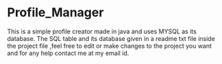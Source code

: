 # Profile_Manager
This is a simple profile creator made in java and uses MYSQL as its database. The SQL table and its database given in a readme txt file
inside the project file ,feel free to edit or make changes to the project you want and for any help contact me at my email id.
